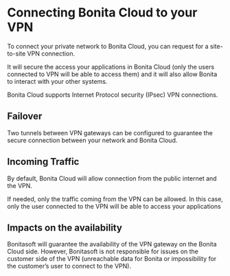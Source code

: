 # Connecting Bonita Cloud to your VPN

To connect your private network to Bonita Cloud, you can request for a site-to-site VPN connection.

It will secure the access your applications in Bonita Cloud (only the users connected to VPN will be able to access them) and it will also allow Bonita to interact with your other systems.

Bonita Cloud supports Internet Protocol security (IPsec) VPN connections.

## Failover
Two tunnels between VPN gateways can be configured to guarantee the secure connection between your network and Bonita Cloud.

## Incoming Traffic
By default, Bonita Cloud will allow connection from the public internet and the VPN. 

If needed, only the traffic coming from the VPN can be allowed. In this case, only the user connected to the VPN will be able to access your applications

## Impacts on the availability
Bonitasoft will guarantee the availability of the VPN gateway on the Bonita Cloud side. However, Bonitasoft is not responsible for issues on the customer side of the VPN (unreachable data for Bonita or impossibility for the customer’s user to connect to the VPN).
